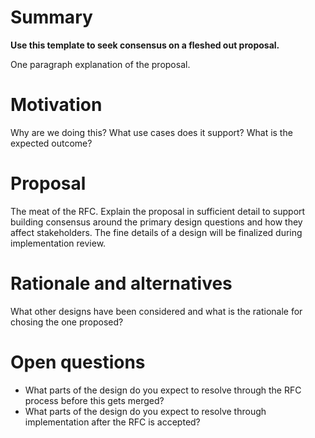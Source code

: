 # Summary
**Use this template to seek consensus on a fleshed out proposal.**

[summary]: #summary

One paragraph explanation of the proposal.

# Motivation
[motivation]: #motivation

Why are we doing this? What use cases does it support? What is the expected outcome?

# Proposal
[proposal]: #proposal

The meat of the RFC. Explain the proposal in sufficient detail to support building consensus around the primary design questions and how they affect stakeholders. The fine details of a design will be finalized during implementation review.

# Rationale and alternatives
[rationale-and-alternatives]: #rationale-and-alternatives

What other designs have been considered and what is the rationale for chosing the one proposed?

# Open questions
[open-questions]: #open-questions

- What parts of the design do you expect to resolve through the RFC process before this gets merged?
- What parts of the design do you expect to resolve through implementation after the RFC is accepted?